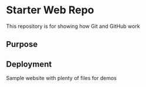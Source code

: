 # Starter Web Repo

This repository is for showing how Git and GitHub work

## Purpose


## Deployment

Sample website with plenty of files for demos

